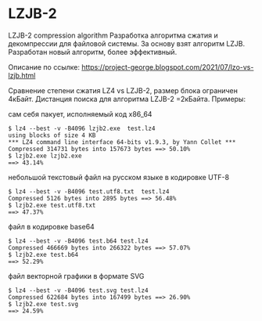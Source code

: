 # LZJB-2
LZJB-2 compression algorithm
Разработка алгоритма сжатия и декомпрессии для файловой системы. За основу взят алгоритм LZJB. Разработан новый алгоритм, более эффективный.

Описание по ссылке:
https://project-george.blogspot.com/2021/07/lzo-vs-lzjb.html

Сравнение степени сжатия LZ4 vs LZJB-2, размер блока ограничен 4кБайт. Дистанция поиска для алгоритма LZJB-2 =2кБайта. 
Примеры:

сам себя пакует, исполняемый код x86_64

    $ lz4 --best -v -B4096 lzjb2.exe  test.lz4
    using blocks of size 4 KB
    *** LZ4 command line interface 64-bits v1.9.3, by Yann Collet ***
    Compressed 314731 bytes into 157673 bytes ==> 50.10%
    $ lzjb2.exe lzjb2.exe
    ==> 43.14%

небольшой текстовый файл на русском языке в кодировке UTF-8

    $ lz4 --best -v -B4096 test.utf8.txt  test.lz4
    Compressed 5126 bytes into 2895 bytes ==> 56.48%
    $ lzjb2.exe test.utf8.txt
    ==> 47.37%

файл в кодировке base64

    $ lz4 --best -v -B4096 test.b64 test.lz4
    Compressed 466669 bytes into 266322 bytes ==> 57.07%
    $ lzjb2.exe test.b64
    ==> 52.29%

файл векторной графики в формате SVG

    $ lz4 --best -v -B4096 test.svg test.lz4
    Compressed 622684 bytes into 167499 bytes ==> 26.90%
    $ lzjb2.exe test.svg
    ==> 24.59%
